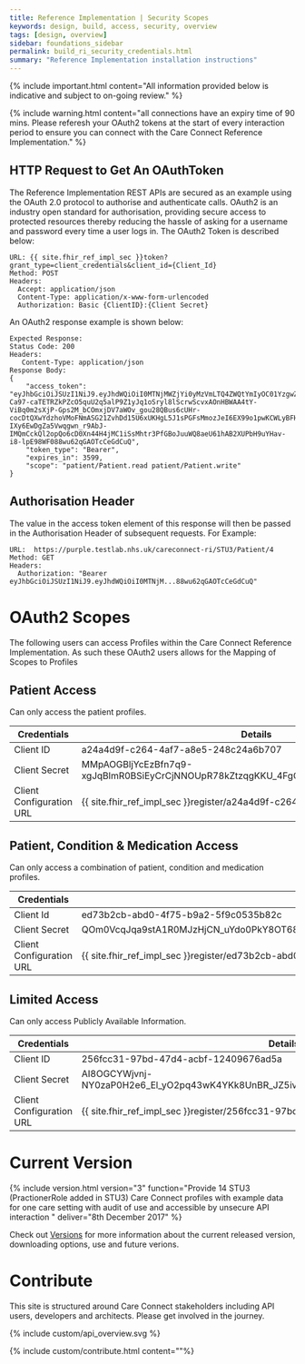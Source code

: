 ```yaml
---
title: Reference Implementation | Security Scopes
keywords: design, build, access, security, overview
tags: [design, overview]
sidebar: foundations_sidebar
permalink: build_ri_security_credentials.html
summary: "Reference Implementation installation instructions"
---
```


{% include important.html content="All information provided below is indicative and subject to on-going review." %}

{% include warning.html content="all connections have an expiry time of 90 mins. Please referesh your OAuth2 tokens at the start of every interaction period to ensure you can connect with the Care Connect Reference Implementation." %}


## HTTP Request to Get An OAuthToken
The Reference Implementation REST APIs are secured as an example using the OAuth 2.0 protocol to authorise and authenticate calls. OAuth2 is an industry open standard for authorisation, providing secure access to protected resources thereby reducing the hassle of asking for a username and password every time a user logs in. The OAuth2 Token is described below:

```
URL: {{ site.fhir_ref_impl_sec }}token?grant_type=client_credentials&client_id={Client_Id}
Method: POST
Headers:
  Accept: application/json
  Content-Type: application/x-www-form-urlencoded
  Authorization: Basic {ClientID}:{Client Secret}
```

An OAuth2 response example is shown below:

```
Expected Response:
Status Code: 200
Headers:
   Content-Type: application/json
Response Body:
{
    "access_token": "eyJhbGciOiJSUzI1NiJ9.eyJhdWQiOiI0MTNjMWZjYi0yMzVmLTQ4ZWQtYmIyOC01YzgwZTMwYjVlODQiLCJpc3MiOiJodHRwOlwvXC9wdXJwbGUudGVzdGxhYi5uaHMudWs6MjAwODBcLyIsImV4cCI6MTUxMzA5NjU3NywiaWF0IjoxNTEzMDkyOTc3LCJqdGkiOiJkNWE2MWM4Ny1iMjI5LTQ5ODctOTk3ZS01ZTJlOGZlNmIwNGQifQ.UthMhHtWWJFRFhrYV33AqJtL0nn6-Ca97-caTETRZkPZcO5quU2q5alP9Z1yJq1oSryl8lScrwScvxAOnHBWAA4tY-ViBq0m2sXjP-Gps2M_bCOmxjDV7aWOv_gou28QBus6cUHr-cocDtQXwYdzhoVMoFNmASG21ZvhDd15U6xUKHgL5J1sPGFsMmozJeI6EX99o1pwKCWLyBFHXtRp02fyXfC-IXy6EwDgZa5Vwqgwn_r9AbJ-IMQmCckQl2opQo6cD0Xn44H4jMC1iSsMhtr3PfGBoJuuWQ8aeU61hAB2XUPbH9uYHav-i8-lpE98WF088wu62qGAOTcCeGdCuQ",
    "token_type": "Bearer",
    "expires_in": 3599,
    "scope": "patient/Patient.read patient/Patient.write"
}
```

## Authorisation Header

The value in the access token element of this response will then be passed in the Authorisation Header of subsequent requests. For Example:

```
URL:  https://purple.testlab.nhs.uk/careconnect-ri/STU3/Patient/4
Method: GET
Headers:
  Authorization: "Bearer eyJhbGciOiJSUzI1NiJ9.eyJhdWQiOiI0MTNjM...88wu62qGAOTcCeGdCuQ"
```


# OAuth2 Scopes 

The following users can access Profiles within the Care Connect Reference Implementation. As such these OAuth2 users allows for the Mapping of Scopes to Profiles

## Patient Access

Can only access the patient profiles.

| Credentials | Details |
| ------------- |----------------|
| Client ID | a24a4d9f-c264-4af7-a8e5-248c24a6b707 |
| Client Secret | MMpAOGBljYcEzBfn7q9-xgJqBlmR0BSiEyCrCjNNOUpR78kZtzqgKKU_4FgGRFNWbtc6jPIErLwoYwRgnlvijA |
| Client Configuration URL | {{ site.fhir_ref_impl_sec }}register/a24a4d9f-c264-4af7-a8e5-248c24a6b707 |


## Patient, Condition & Medication Access

Can only access a combination of patient, condition and medication profiles.

| Credentials | Details |
| ------------- |----------------|
| Client Id | ed73b2cb-abd0-4f75-b9a2-5f9c0535b82c |
| Client Secret | QOm0VcqJqa9stA1R0MJzHjCN_uYdo0PkY8OT68UCk2XDFxFrAUjajuqOvIom5dISjKshx2YiU51mXtx7W5UOwQ |
| Client Configuration URL | {{ site.fhir_ref_impl_sec }}register/ed73b2cb-abd0-4f75-b9a2-5f9c0535b82c |


## Limited Access

Can only access Publicly Available Information.

| Credentials | Details |
| ------------- |----------------|
| Client ID | 256fcc31-97bd-47d4-acbf-12409676ad5a |
| Client Secret | AI8OGCYWjvnj-NY0zaP0H2e6_El_yO2pq43wK4YKk8UnBR_JZ5ivkmkXFtlkiL6LKWsL8H7ksab0V_Hk9c4OeMI |
| Client Configuration URL | {{ site.fhir_ref_impl_sec }}register/256fcc31-97bd-47d4-acbf-12409676ad5a |




# Current Version #

{% include version.html version="3" function="Provide 14 STU3 (PractionerRole added in STU3) Care Connect profiles with example data for one care setting with audit of use and accessible by unsecure API interaction
" deliver="8th December 2017" %}

Check out [Versions](build_ri_version.html) for more information about the current released version, downloading options, use and future verions.


# Contribute #

This site is structured around Care Connect stakeholders including API users, developers and architects. Please get involved in the journey.

{% include custom/api_overview.svg %}

{% include custom/contribute.html content=""%}
